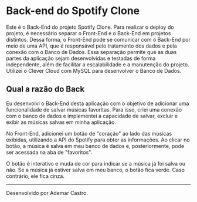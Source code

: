 # Back-end do Spotify Clone

Este é o Back-End do projeto Spotify Clone. Para realizar o deploy do projeto, é necessário separar o Front-End e o Back-End em projetos distintos. Dessa forma, o Front-End pode se comunicar com o Back-End por meio de uma API, que é responsável pelo tratamento dos dados e pela conexão com o Banco de Dados. Essa separação permite que as duas partes da aplicação sejam desenvolvidas e testadas de forma independente, além de facilitar a escalabilidade e a manutenção do projeto. Utilizei o Clever Cloud com MySQL para desenvolver o Banco de Dados.

## Qual a razão do Back

Eu desenvolvi o Back-End desta aplicação com o objetivo de adicionar uma funcionalidade de salvar músicas favoritas. Para isso, criei uma conexão com o banco de dados e implementei a capacidade de salvar, excluir e exibir as músicas salvas em minha aplicação.

No Front-End, adicionei um botão de "coração" ao lado das músicas exibidas, utilizando a API do Spotify para obter as informações. Ao clicar no botão, a música é salva em meu banco de dados e, posteriormente, pode ser acessada na aba de "favoritos".

O botão é interativo e muda de cor para indicar se a música já foi salva ou não. Se a música já estiver salva em meu banco, o botão fica verde. Caso contrário, ele fica cinza.

---

Desenvolvido por Ademar Castro.

